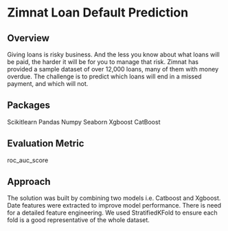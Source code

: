 # Zimnat Loan Default Prediction

## Overview
Giving loans is risky business. And the less you know about what loans will be paid, the harder it will be for you to manage that risk. Zimnat has provided a sample dataset of over 12,000 loans, many of them with money overdue. The challenge is to predict which loans will end in a missed payment, and which will not. 

## Packages 
Scikitlearn 
Pandas 
Numpy 
Seaborn 
Xgboost 
CatBoost

## Evaluation Metric
roc_auc_score

## Approach
The solution was built by combining two models i.e. Catboost and Xgboost. Date features were extracted to improve model performance. There is need for a detailed feature engineering. We used StratifiedKFold to ensure each fold is a good representative of the whole dataset. 

